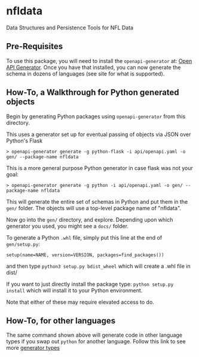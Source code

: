 # nfldata
Data Structures and Persistence Tools for NFL Data

## Pre-Requisites
To use this package, you will need to install the `openapi-generator` at: [Open API Generator](https://github.com/OpenAPITools/openapi-generator#2---getting-started). Once you have that installed, you can now generate the schema in dozens of languages (see site for what is supported).

## How-To, a Walkthrough for Python generated objects
Begin by generating Python packages using `openapi-generator` from this directory.

This uses a generator set up for eventual passing of objects via JSON over Python's Flask 

`> openapi-generator generate -g python-flask -i api/openapi.yaml -o gen/ --package-name nfldata`

This is a more general purpose Python generator in case flask was not your goal:

`> openapi-generator generate -g python -i api/openapi.yaml -o gen/ --package-name nfldata`

This will generate the entire set of schemas in Python and put them in the `gen/` folder. The objects will use a top-level package name of "nfldata".

Now go into the `gen/` directory, and explore. Depending upon which generator you used, you might see a `docs/` folder.

To generate a Python `.whl` file, simply put this line at the end of `gen/setup.py`:

`setup(name=NAME, version=VERSION, packages=find_packages())` 

and then type `python3 setup.py bdist_wheel` which will create a .whl file in dist/

If you want to just directly install the package type: `python setup.py install` which will install it to your Python environment.

Note that either of these may require elevated access to do.

## How-To, for other languages
The same command shown above will generate code in other language types if you swap out `python` for another language. Follow this link to see more [generator types](https://openapi-generator.tech/docs/generators/)